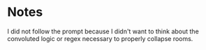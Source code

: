 # Notes

I did not follow the prompt because I didn't want to think about the convoluted logic or regex necessary to properly collapse rooms.
